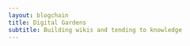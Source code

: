 ```yaml
---
layout: blogchain
title: Digital Gardens
subtitle: Building wikis and tending to knowledge
---
```


